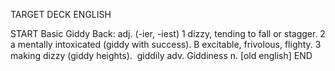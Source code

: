 TARGET DECK
ENGLISH

START
Basic
Giddy
Back: adj. (-ier, -iest) 1 dizzy, tending to fall or stagger. 2 a mentally intoxicated (giddy with success). B excitable, frivolous, flighty. 3 making dizzy (giddy heights).  giddily adv. Giddiness n. [old english]
END
